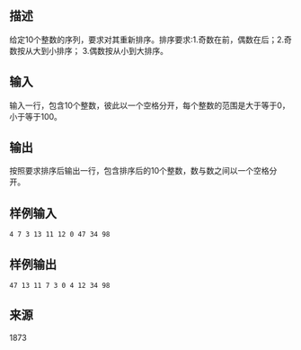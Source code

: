 ## 描述


给定10个整数的序列，要求对其重新排序。排序要求:1.奇数在前，偶数在后；2.奇数按从大到小排序； 3.偶数按从小到大排序。

## 输入


输入一行，包含10个整数，彼此以一个空格分开，每个整数的范围是大于等于0，小于等于100。

## 输出


按照要求排序后输出一行，包含排序后的10个整数，数与数之间以一个空格分开。

## 样例输入


```
4 7 3 13 11 12 0 47 34 98
```


## 样例输出


```
47 13 11 7 3 0 4 12 34 98
```


## 来源


1873

